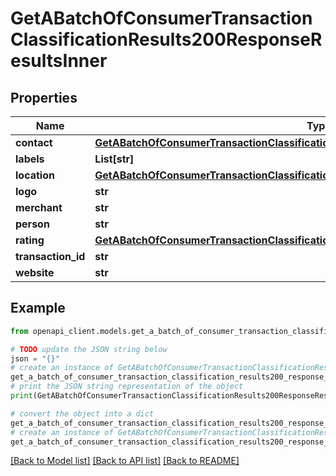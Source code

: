 # GetABatchOfConsumerTransactionClassificationResults200ResponseResultsInner


## Properties

Name | Type | Description | Notes
------------ | ------------- | ------------- | -------------
**contact** | [**GetABatchOfConsumerTransactionClassificationResults200ResponseResultsInnerContact**](GetABatchOfConsumerTransactionClassificationResults200ResponseResultsInnerContact.md) |  | [optional] 
**labels** | **List[str]** |  | [optional] 
**location** | [**GetABatchOfConsumerTransactionClassificationResults200ResponseResultsInnerLocation**](GetABatchOfConsumerTransactionClassificationResults200ResponseResultsInnerLocation.md) |  | [optional] 
**logo** | **str** |  | [optional] 
**merchant** | **str** |  | [optional] 
**person** | **str** |  | [optional] 
**rating** | [**GetABatchOfConsumerTransactionClassificationResults200ResponseResultsInnerRating**](GetABatchOfConsumerTransactionClassificationResults200ResponseResultsInnerRating.md) |  | [optional] 
**transaction_id** | **str** |  | [optional] 
**website** | **str** |  | [optional] 

## Example

```python
from openapi_client.models.get_a_batch_of_consumer_transaction_classification_results200_response_results_inner import GetABatchOfConsumerTransactionClassificationResults200ResponseResultsInner

# TODO update the JSON string below
json = "{}"
# create an instance of GetABatchOfConsumerTransactionClassificationResults200ResponseResultsInner from a JSON string
get_a_batch_of_consumer_transaction_classification_results200_response_results_inner_instance = GetABatchOfConsumerTransactionClassificationResults200ResponseResultsInner.from_json(json)
# print the JSON string representation of the object
print(GetABatchOfConsumerTransactionClassificationResults200ResponseResultsInner.to_json())

# convert the object into a dict
get_a_batch_of_consumer_transaction_classification_results200_response_results_inner_dict = get_a_batch_of_consumer_transaction_classification_results200_response_results_inner_instance.to_dict()
# create an instance of GetABatchOfConsumerTransactionClassificationResults200ResponseResultsInner from a dict
get_a_batch_of_consumer_transaction_classification_results200_response_results_inner_from_dict = GetABatchOfConsumerTransactionClassificationResults200ResponseResultsInner.from_dict(get_a_batch_of_consumer_transaction_classification_results200_response_results_inner_dict)
```
[[Back to Model list]](../README.md#documentation-for-models) [[Back to API list]](../README.md#documentation-for-api-endpoints) [[Back to README]](../README.md)


